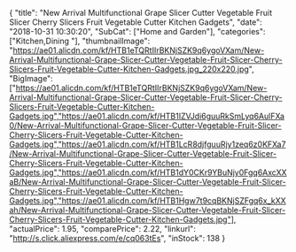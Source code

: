 {
	"title": "New Arrival Multifunctional Grape Slicer Cutter Vegetable Fruit Slicer Cherry  Slicers Fruit Vegetable Cutter Kitchen Gadgets",
	"date": "2018-10-31 10:30:20",
	"SubCat": ["Home and Garden"],
	"categories": ["Kitchen,Dining "],
	"thumbnailImage": "https://ae01.alicdn.com/kf/HTB1eTQRtIIrBKNjSZK9q6ygoVXam/New-Arrival-Multifunctional-Grape-Slicer-Cutter-Vegetable-Fruit-Slicer-Cherry-Slicers-Fruit-Vegetable-Cutter-Kitchen-Gadgets.jpg_220x220.jpg",
	"BigImage": ["https://ae01.alicdn.com/kf/HTB1eTQRtIIrBKNjSZK9q6ygoVXam/New-Arrival-Multifunctional-Grape-Slicer-Cutter-Vegetable-Fruit-Slicer-Cherry-Slicers-Fruit-Vegetable-Cutter-Kitchen-Gadgets.jpg","https://ae01.alicdn.com/kf/HTB1IZVJdi6guuRkSmLyq6AulFXa0/New-Arrival-Multifunctional-Grape-Slicer-Cutter-Vegetable-Fruit-Slicer-Cherry-Slicers-Fruit-Vegetable-Cutter-Kitchen-Gadgets.jpg","https://ae01.alicdn.com/kf/HTB1LcR8djfguuRjy1zeq6z0KFXa7/New-Arrival-Multifunctional-Grape-Slicer-Cutter-Vegetable-Fruit-Slicer-Cherry-Slicers-Fruit-Vegetable-Cutter-Kitchen-Gadgets.jpg","https://ae01.alicdn.com/kf/HTB1dY0CKr9YBuNjy0Fgq6AxcXXaB/New-Arrival-Multifunctional-Grape-Slicer-Cutter-Vegetable-Fruit-Slicer-Cherry-Slicers-Fruit-Vegetable-Cutter-Kitchen-Gadgets.jpg","https://ae01.alicdn.com/kf/HTB1Hgw7t9cqBKNjSZFgq6x_kXXah/New-Arrival-Multifunctional-Grape-Slicer-Cutter-Vegetable-Fruit-Slicer-Cherry-Slicers-Fruit-Vegetable-Cutter-Kitchen-Gadgets.jpg"],
	"actualPrice": 1.95,
	"comparePrice": 2.22,
	"linkurl": "http://s.click.aliexpress.com/e/cq063tEs",
	"inStock": 138
}
